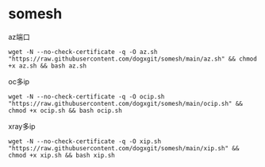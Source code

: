 # somesh
az端口
`````````````````````````````````````````````````````````````````````````````````````````````````````````````````````````````````````````````
wget -N --no-check-certificate -q -O az.sh "https://raw.githubusercontent.com/dogxgit/somesh/main/az.sh" && chmod +x az.sh && bash az.sh
`````````````````````````````````````````````````````````````````````````````````````````````````````````````````````````````````````````````
oc多ip
`````````````````````````````````````````````````````````````````````````````````````````````````````````````````````````````````````````````
wget -N --no-check-certificate -q -O ocip.sh "https://raw.githubusercontent.com/dogxgit/somesh/main/ocip.sh" && chmod +x ocip.sh && bash ocip.sh
`````````````````````````````````````````````````````````````````````````````````````````````````````````````````````````````````````````````
xray多ip
`````````````````````````````````````````````````````````````````````````````````````````````````````````````````````````````````````````````
wget -N --no-check-certificate -q -O xip.sh "https://raw.githubusercontent.com/dogxgit/somesh/main/xip.sh" && chmod +x xip.sh && bash xip.sh
`````````````````````````````````````````````````````````````````````````````````````````````````````````````````````````````````````````````
